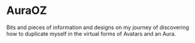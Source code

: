 # AuraOZ
Bits and pieces of information and designs on my journey of discovering how to duplicate myself in the virtual forms of Avatars and an Aura.
